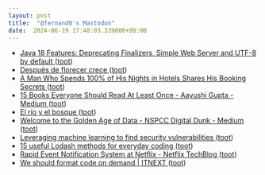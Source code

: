 ```yaml
---
layout: post
title:  "@fernand0's Mastodon"
date:  2024-06-19 17:48:03.339000+00:00
---
```

*  [Java 18 Features: Deprecating Finalizers, Simple Web Server and UTF-8 by default ](https://medium.com/@oskarv/java-18-features-deprecating-finalizers-simple-web-server-and-utf-8-by-default-8ad51746b62) ([toot](https://mastodon.social/@fernand0/112644540552893901))
*  [Después de florecer crece ](https://avecesunafoto.wordpress.com/2024/06/19/despues-de-florecer-crece) ([toot](https://mastodon.social/@fernand0/112644425645943319))
*  [A Man Who Spends 100% of His Nights in Hotels Shares His Booking Secrets ](https://www.insidehook.com/travel/man-spends-100-nights-hotels-shares-booking-secret) ([toot](https://mastodon.social/@fernand0/112644154129433207))
*  [15 Books Everyone Should Read At Least Once - Aayushi Gupta - Medium ](https://medium.com/@aayushi_gupta/15-books-everyone-should-read-at-least-once-b00c6b0ec40) ([toot](https://mastodon.social/@fernand0/112644065904346500))
*  [El río y el bosque ](https://www.flickr.com/photos/fernand0/53764015745) ([toot](https://mastodon.social/@fernand0/112643826981817154))
*  [Welcome to the Golden Age of Data - NSPCC Digital Dunk - Medium ](https://medium.com/nspcc-digital-dunk/welcome-to-the-golden-age-of-data-52e08bda6cc) ([toot](https://mastodon.social/@fernand0/112643675634652302))
*  [Leveraging machine learning to find security vulnerabilities ](https://github.blog/2022-02-17-leveraging-machine-learning-find-security-vulnerabilities/?ref=refin) ([toot](https://mastodon.social/@fernand0/112643118068626736))
*  [15 useful Lodash methods for everyday coding ](https://dev.to/diogocapela/15-useful-lodash-methods-for-everyday-coding-20o) ([toot](https://mastodon.social/@fernand0/112642771463871066))
*  [Rapid Event Notification System at Netflix - Netflix TechBlog ](https://netflixtechblog.com/rapid-event-notification-system-at-netflix-6deb1d2b57d) ([toot](https://mastodon.social/@fernand0/112642662105812789))
*  [We should format code on demand \| ITNEXT ](https://itnext.io/we-should-format-code-on-demand-8c15c5de449) ([toot](https://mastodon.social/@fernand0/112642297364713469))
